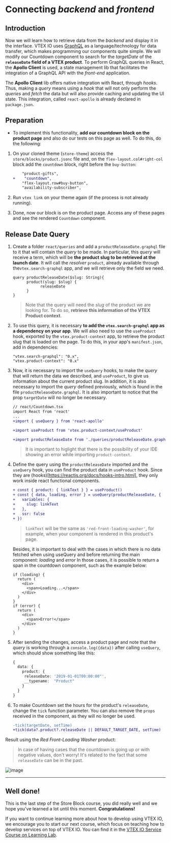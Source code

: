 # Connecting _backend_ and _frontend_

## Introduction

Now we will learn how to retrieve data from the _backend_ and display it in the interface. VTEX IO uses [GraphQL](https://graphql.org/) as a language/technology for data transfer, which makes programming our components quite simple. We will modify our Countdown component to search for the _targetDate_ of the **`releaseDate` field of a VTEX product**. To perform GraphQL queries in React, the **Apollo Client** is used, a state management lib that facilitates the integration of a GraphQL API with the _front-end_ application.

The **Apollo Client** lib offers native integration with React, through _hooks_. Thus, making a _query_ means using a _hook_ that will not only perform the _queries_ and _fetch_ the data but will also provide caching and updating the UI state. This integration, called `react-apollo` is already declared in `package.json`.

## Preparation

- To implement this functionality, **add our countdown block on the product page** and also do our tests on this page as well. To do this, do the following:

1. On your cloned theme (`store-theme`) access the `store/blocks/product.jsonc` file and, on the `flex-layout.col#right-col` block add the `countdown` block, right before the `buy-button`:

   ```diff
       "product-gifts",
   +	"countdown",
       "flex-layout.row#buy-button",
       "availability-subscriber",
   ```

2. Run `vtex link` on your theme again (if the process is not already running).

3. Done, now our block is on the product page. Access any of these pages and see the rendered `Countdown` component.

## Release Date Query

1.  Create a folder `react/queries` and add a `productReleaseDate.graphql` file to it that will contain the _query_ to be made. In particular, this _query_ will receive a term, which will be **the product slug to be retrieved at the launch date**. It will call the _resolver_ `product`, already available through the`vtex.search-graphql` app, and we will retrieve only the field we need.

    ```
    query productReleaseDate($slug: String){
    	  product(slug: $slug) {
    		    releaseDate
    	  }
    }
    ```

    > Note that the query will need the _slug_ of the product we are looking for. To do so, **retrieve this information of the VTEX Product context**.

2.  To use this query, it is necessary **to add the `vtex.search-graphql` app as a dependency on your app**. We will also need to use the `useProduct` hook, exported by the `vtex.product-context` app, to retrieve the product slug that is loaded on the page. To do this, in your app's `manifest.json`, add in dependencies:

    ```
    "vtex.search-graphql": "0.x",
    "vtex.product-context": "0.x"
    ```

3.  Now, it is necessary to import the `useQuery` hooks, to make the _query_ that will return the data we described, and `useProduct`, to give us information about the current product slug. In addition, it is also necessary to import the _query_ defined previously, which is found in the file `productReleaseDate.graphql`. It is also important to notice that the prop `targetDate` will no longer be necessary.

    ```diff
    // react/Countdown.tsx
    import React from 'react'
    ...
    +import { useQuery } from 'react-apollo'

    +import useProduct from 'vtex.product-context/useProduct'

    +import productReleaseDate from './queries/productReleaseDate.graphql'
    ```
    > It is important to higlight that there is the possibility of your IDE showing an error while importing `product-context`.

4.  Define the query using the `productReleaseDate` imported and the `useQuery` hook, you can find the product data in `useProduct` hook. Since they are (hooks)[https://reactjs.org/docs/hooks-intro.html], they only work inside react functional components. 

      ```diff
      + const { product: { linkText } } = useProduct()
      + const { data, loading, error } = useQuery(productReleaseDate, {
      +   variables: {
      +     slug: linkText
      +   },
      +   ssr: false
      + })
      ```

    > `linkText` will be the same as `'red-front-loading-washer'`, for example, when your component is rendered in this product's page.

    Besides, it is important to deal with the cases in which there is no data fetched when using useQuery and before returning the main component: *loading* and *error* In those cases, it is possible to return a span in the countdown component, such as the example below:
    ```tsx
    if (loading) {
      return (
        <div>
          <span>Loading...</span>
        </div>
      )
    }
    if (error) {
      return (
        <div>
          <span>Error!</span>
        </div>
      )
    }
    ```

5.  After sending the changes, access a product page and note that the _query_ is working through a `console.log({data})` after calling `useQuery`, which should show something like this:

    ```ts
    {
      data: {
        product: {
         releaseDate: '2019-01-01T00:00:00"',
         __typename:  "Product"
        }
      }
    }
    ```

6.  To make Countdown set the hours for the product's `releaseDate`, change the `tick` function parameter. You can also remove the `props` received in the component, as they will no longer be used.

    ```diff
    -tick(targetDate, setTime)
    +tick(data?.product?.releaseDate || DEFAULT_TARGET_DATE, setTime)
    ```

Result using the _Red Front-Loading Washer_ product:
> In case of having cases that the countdown is going up or with negative values, don't worry! It's related to the fact that some `releaseDate` can be in the past.

![image](https://user-images.githubusercontent.com/18706156/79596495-0fc28c00-80b7-11ea-8361-35075dba3bd5.png)

---
## Well done!
This is the last step of the Store Block course, you did really well and we hope you've learned a lot until this moment. **Congratulations!**

If you want to continue learning more about how to develop using VTEX IO, we encourage you to start our next course, which focus on teaching how to develop services on top of VTEX IO. You can find it in the [VTEX IO Service Course on Learning Lab](https://lab.github.com/vtex-trainings/vtex-io-service-course).

